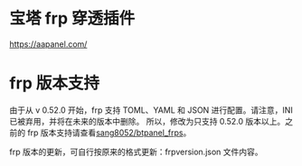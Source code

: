 # 宝塔 frp 穿透插件

https://aapanel.com/


# frp 版本支持

由于从 v 0.52.0 开始，frp 支持 TOML、YAML 和 JSON 进行配置。请注意，INI 已被弃用，并将在未来的版本中删除。
所以，修改为只支持 0.52.0 版本以上。之前的 frp 版本支持请查看[sang8052/btpanel_frps](https://github.com/sang8052/btpanel_frps)。

frp 版本的更新，可自行按原来的格式更新：frpversion.json 文件内容。
